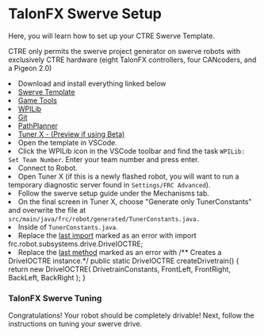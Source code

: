 # TalonFX Swerve Setup

<p>Here, you will learn how to set up your CTRE Swerve Template.</p>

<warning>CTRE only permits the swerve project generator on swerve robots with exclusively CTRE hardware (eight TalonFX controllers, four CANcoders, and a Pigeon 2.0)</warning>
<list type="decimal" start="1">
    <li>Download and install everything linked below
        <list type="alpha-lower">
            <li><a href="https://github.com/Hemlock5712/2025SwerveTemplate">Swerve Template</a></li>
            <li><a href="https://docs.wpilib.org/en/stable/docs/zero-to-robot/step-2/frc-game-tools.html">Game Tools</a></li>
            <li><a href="https://docs.wpilib.org/en/stable/docs/zero-to-robot/step-2/wpilib-setup.html">WPILib</a></li>
            <li><a href="https://git-scm.com/downloads/win">Git</a></li>
            <li><a href="https://github.com/mjansen4857/pathplanner/releases">PathPlanner</a></li>
            <li><a href="https://github.com/CrossTheRoadElec/Phoenix-Releases/releases">Tuner X - (Preview if using Beta)</a></li>
        </list>
    </li>
    <li>Open the template in VSCode.</li>
    <li>Click the WPILib icon in the VSCode toolbar and find the task <code>WPILib: Set Team Number</code>. Enter your team number and press enter.</li>
    <li>Connect to Robot.</li>
    <li>Open Tuner X (if this is a newly flashed robot, you will want to run a temporary diagnostic server found in <code>Settings/FRC Advanced</code>).</li>
    <li>Follow the swerve setup guide under the Mechanisms tab.</li>
    <li>On the final screen in Tuner X, choose "Generate only TunerConstants" and overwrite the file at <code>src/main/java/frc/robot/generated/TunerConstants.java.</code></li>
    <li>Inside of <code>TunerConstants.java</code>.
        <list>
            <li>Replace the <a href="https://github.com/CrossTheRoadElec/Phoenix6-Examples/blob/1db713d75b08a4315c9273cebf5b5e6a130ed3f7/java/SwerveWithPathPlanner/src/main/java/frc/robot/generated/TunerConstants.java#L18">last import</a>  marked as an error with <code-block lang="java">import frc.robot.subsystems.drive.DriveIOCTRE;</code-block></li>
            <li>Replace the <a href="https://github.com/CrossTheRoadElec/Phoenix6-Examples/blob/1db713d75b08a4315c9273cebf5b5e6a130ed3f7/java/SwerveWithPathPlanner/src/main/java/frc/robot/generated/TunerConstants.java#L167-L175">last method</a> marked as an error with 
            <code-block lang="java">
            /** Creates a DriveIOCTRE instance.*/
            public static DriveIOCTRE createDrivetrain() {
                return new DriveIOCTRE(
                    DrivetrainConstants, 
                    FrontLeft, FrontRight, BackLeft, BackRight
                );
            }</code-block>
            </li>
    </list>
    </li>
</list>

### TalonFX Swerve Tuning
Congratulations! Your robot should be completely drivable! Next, follow the instructions on tuning your swerve drive.